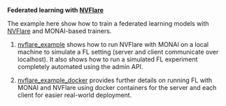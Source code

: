 **Federated learning with [NVFlare](./federated_learning/nvflare)**

The example here show how to train a federated learning models with [NVFlare](https://pypi.org/project/nvflare/) and MONAI-based trainers.

1. [nvflare_example](./nvflare_example/README.md) shows how to run NVFlare with MONAI on a local machine to simulate a FL setting (server and client communicate over localhost). It also shows how to run a simulated FL experiment completely automated using the admin API.
   
2. [nvflare_example_docker](./nvflare_example/README.md) provides further details on running FL with MONAI and NVFlare using docker containers for the server and each client for easier real-world deployment.




